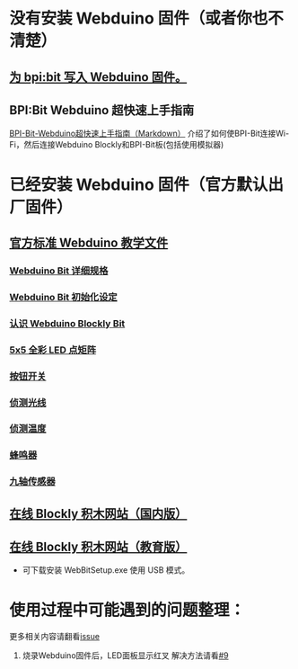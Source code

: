 # 没有安装 Webduino 固件（或者你也不清楚）

## [为 bpi:bit 写入 Webduino 固件。](https://github.com/BPI-STEAM/BPI-BIT-WebDuino)

## BPI:Bit Webduino 超快速上手指南

[BPI-Bit-Webduino超快速上手指南（Markdown）](https://github.com/BPI-STEAM/BPI-BIT/blob/master/doc/BPI-Bit-Webduino%E8%B6%85%E5%BF%AB%E9%80%9F%E4%B8%8A%E6%89%8B%E6%8C%87%E5%8D%97/BPI-Bit-Webduino%E8%B6%85%E5%BF%AB%E9%80%9F%E4%B8%8A%E6%89%8B%E6%8C%87%E5%8D%97.md)
介绍了如何使BPI-Bit连接Wi-Fi，然后连接Webduino Blockly和BPI-Bit板(包括使用模拟器)

# 已经安装 Webduino 固件（官方默认出厂固件）

## [官方标准 Webduino 教学文件](https://webduino.com.cn/site/zh_cn/tutorials.html)

### [Webduino Bit 详细规格](https://webduino.com.cn/site/zh_cn/docs/detail.html)

### [Webduino Bit 初始化设定](https://webduino.com.cn/site/zh_cn/docs/setting.html)

### [认识 Webduino Blockly Bit](https://webduino.com.cn/site/zh_cn/docs/blockly.html)

### [5x5 全彩 LED 点矩阵](https://webduino.com.cn/site/zh_cn/docs/rgbmatrix.html)

### [按钮开关](https://webduino.com.cn/site/zh_cn/docs/button.html)

### [侦测光线](https://webduino.com.cn/site/zh_cn/docs/photocell.html)

### [侦测温度](https://webduino.com.cn/site/zh_cn/docs/temperature.html)

### [蜂鸣器](https://webduino.com.cn/site/zh_cn/docs/buzzer.html)

### [九轴传感器](https://webduino.com.cn/site/zh_cn/docs/mpu9250.html)

## [在线 Blockly 积木网站（国内版）](https://bit.webduino.com.cn/blockly)

## [在线 Blockly 积木网站（教育版）](https://webbit.webduino.io/blockly)

- 可下载安装 WebBitSetup.exe 使用 USB 模式。


# 使用过程中可能遇到的问题整理：

更多相关内容请翻看[issue](https://github.com/BPI-STEAM/bpi-bit-development/issues)

1. 烧录Webduino固件后，LED面板显示红叉
解决方法请看[#9](https://github.com/BPI-STEAM/bpi-bit-development/issues/9#issue-434584662)